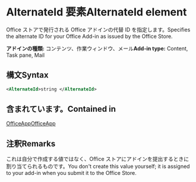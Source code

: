 # <a name="alternateid-element"></a><span data-ttu-id="623a0-101">AlternateId 要素</span><span class="sxs-lookup"><span data-stu-id="623a0-101">AlternateId element</span></span>

<span data-ttu-id="623a0-102">Office ストアで発行される Office アドインの代替 ID を指定します。</span><span class="sxs-lookup"><span data-stu-id="623a0-102">Specifies the alternate ID for your Office Add-in as issued by the Office Store.</span></span>

<span data-ttu-id="623a0-103">**アドインの種類:** コンテンツ、作業ウィンドウ、メール</span><span class="sxs-lookup"><span data-stu-id="623a0-103">**Add-in type:** Content, Task pane, Mail</span></span>

## <a name="syntax"></a><span data-ttu-id="623a0-104">構文</span><span class="sxs-lookup"><span data-stu-id="623a0-104">Syntax</span></span>

```XML
<AlternateId>string </AlternateId>
```

## <a name="contained-in"></a><span data-ttu-id="623a0-105">含まれています。</span><span class="sxs-lookup"><span data-stu-id="623a0-105">Contained in</span></span>

[<span data-ttu-id="623a0-106">OfficeApp</span><span class="sxs-lookup"><span data-stu-id="623a0-106">OfficeApp</span></span>](officeapp.md)

## <a name="remarks"></a><span data-ttu-id="623a0-107">注釈</span><span class="sxs-lookup"><span data-stu-id="623a0-107">Remarks</span></span>

<span data-ttu-id="623a0-108">これは自分で作成する値ではなく、Office ストアにアドインを提出するときに割り当てられるものです。</span><span class="sxs-lookup"><span data-stu-id="623a0-108">You don't create this value yourself; it is assigned to your add-in when you submit it to the Office Store.</span></span>

